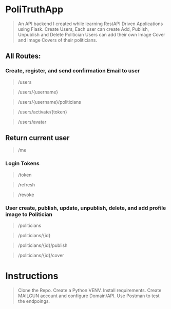 # PoliTruthApp

> An API backend I created while learning RestAPI Driven Applications using Flask.
Create Users, Each user can create Add, Publish, Unpublish and Delete Politician
Users can add their own Image Cover and Image Covers of their politicians.


## All Routes:


### Create, register, and send confirmation Email to user

> /users

> /users/{username}

> /users/{username}/politicians

> /users/activate/{token}

> /users/avatar

## Return current user

> /me

### Login Tokens

> /token

> /refresh

> /revoke


### User create, publish, update, unpublish, delete, and add profile image to Politician

> /politicians

> /politicians/{id}

> /politicians/{id}/publish

> /politicians/{id}/cover

# Instructions

> Clone the Repo. Create a Python VENV. Install requirements. Create MAILGUN account and configure Domain/API. Use Postman
to test the endpoings. 
